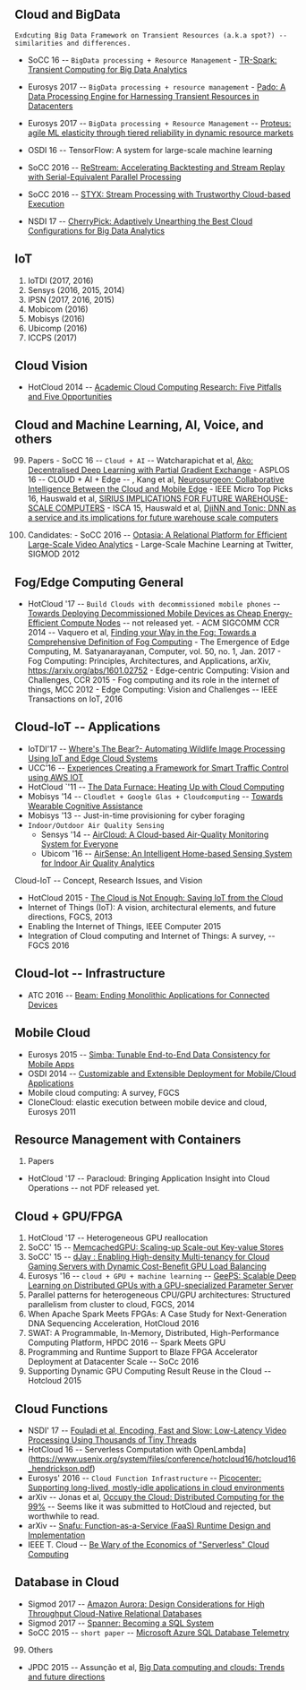 
Cloud and BigData
------------------
`Exdcuting Big Data Framework on Transient Resources (a.k.a spot?) -- similarities and differences.`
 - SoCC 16 -- `BigData processing + Resource Management` - [TR-Spark: Transient Computing for Big Data Analytics](http://dl.acm.org/citation.cfm?id=2987576&CFID=768649757&CFTOKEN=85015211)
 - Eurosys 2017 -- `BigData processing + resource management` - [Pado: A Data Processing Engine for Harnessing Transient Resources in Datacenters](http://dl.acm.org/citation.cfm?id=3064181)
 - Eurosys 2017 --  `BigData processing + Resource Management` -- [Proteus: agile ML elasticity through tiered reliability in dynamic resource markets](http://www.pdl.cmu.edu/PDL-FTP/BigLearning/Proteus.pdf)

- OSDI 16 -- TensorFlow: A system for large-scale machine learning
- SoCC 2016 -- [ReStream: Accelerating Backtesting and Stream Replay with Serial-Equivalent Parallel Processing](http://dl.acm.org/authorize?N12970)
- SoCC 2016 -- [STYX: Stream Processing with Trustworthy Cloud-based Execution](http://dl.acm.org/authorize?N12971)
- NSDI 17 -- [CherryPick: Adaptively Unearthing the Best Cloud Configurations for Big Data Analytics](https://www.usenix.org/system/files/conference/nsdi17/nsdi17-alipourfard.pdf)

IoT
-----
  1. IoTDI (2017, 2016)
  2. Sensys  (2016, 2015, 2014)
  3. IPSN (2017, 2016, 2015)  
  4. Mobicom (2016)
  5. Mobisys (2016)
  6. Ubicomp (2016)
  7. ICCPS (2017)

Cloud Vision
-------
- HotCloud 2014 -- [Academic Cloud Computing Research: Five Pitfalls and Five Opportunities](https://www.usenix.org/system/files/conference/hotcloud14/hotcloud14-barker.pdf)



Cloud and Machine Learning, AI, Voice, and others
------
  99. Papers
    - SoCC 16 -- `Cloud + AI` -- Watcharapichat et al, [Ako: Decentralised Deep Learning with Partial Gradient Exchange](http://dl.acm.org/authorize?N12952)
    - ASPLOS 16 -- CLOUD + AI + Edge -- , Kang et al, [Neurosurgeon: Collaborative Intelligence Between the Cloud and Mobile Edge](http://dl.acm.org/citation.cfm?id=3037698)
    - IEEE Micro Top Picks 16, Hauswald et al, [SIRIUS IMPLICATIONS FOR FUTURE WAREHOUSE-SCALE COMPUTERS](https://www.computer.org/cms/Computer.org/ComputingNow/issues/2016/08/mmi2016030042.pdf)
    - ISCA 15, Hauswald et al, [DjiNN and Tonic: DNN as a service and its implications for future warehouse scale computers](http://dl.acm.org/citation.cfm?id=2749472)

  100. Candidates:
    - SoCC 2016 -- [Optasia: A Relational Platform for Efficient Large-Scale Video Analytics](http://dl.acm.org/authorize?N12950)
    - Large-Scale Machine Learning at Twitter, SIGMOD 2012



Fog/Edge Computing General
------
   - HotCloud '17 -- `Build Clouds with decommissioned mobile phones` -- [Towards Deploying Decommissioned Mobile Devices as Cheap Energy-Efficient Compute Nodes](https://www.usenix.org/conference/hotcloud17/program/presentation/shahrad) -- not released yet.
    - ACM SIGCOMM CCR 2014 -- Vaquero et al, [Finding your Way in the Fog: Towards a Comprehensive Definition of Fog Computing](http://dl.acm.org/citation.cfm?id=2677052)
    - The Emergence of Edge Computing, M. Satyanarayanan, Computer, vol. 50, no. 1, Jan. 2017
    - Fog Computing: Principles, Architectures, and Applications, arXiv, https://arxiv.org/abs/1601.02752
    - Edge-centric Computing: Vision and Challenges, CCR 2015
    - Fog computing and its role in the internet of things, MCC 2012
    - Edge Computing: Vision and Challenges -- IEEE Transactions on IoT, 2016






Cloud-IoT -- Applications
----------------------
- IoTDI'17 -- [Where's The Bear?- Automating Wildlife Image Processing Using IoT and Edge Cloud Systems](http://dl.acm.org/citation.cfm?id=3054986)
- UCC'16 -- [Experiences Creating a Framework for Smart Traffic Control using AWS IOT](http://martyhumphrey.info/pdf/Tarneberg_aws_iot_UCC2016.pdf)
- HotCloud `'11 -- [The Data Furnace: Heating Up with Cloud Computing](https://www.usenix.org/legacy/events/hotcloud11/tech/final_files/LiuGoraczko.pdf)
- Mobisys '14 -- `Cloudlet + Google Glas + Cloudcomputing` -- [Towards Wearable Cognitive Assistance](http://dl.acm.org/citation.cfm?id=2594383)
- Mobisys '13 -- Just-in-time provisioning for cyber foraging
- `Indoor/Outdoor Air Quality Sensing`
  - Sensys '14 -- [AirCloud: A Cloud-based Air-Quality Monitoring System for Everyone](http://dl.acm.org/citation.cfm?id=2668346)
  - Ubicom '16 -- [AirSense: An Intelligent Home-based Sensing System for Indoor Air Quality Analytics](http://dl.acm.org/citation.cfm?id=2971720)

Cloud-IoT -- Concept, Research Issues, and Vision
- HotCloud 2015 - [The Cloud is Not Enough: Saving IoT from the Cloud](https://www.usenix.org/system/files/conference/hotcloud15/hotcloud15-zhang.pdf)
- Internet of Things (IoT): A vision, architectural elements, and future directions, FGCS, 2013
- Enabling the Internet of Things, IEEE Computer 2015
- Integration of Cloud computing and Internet of Things: A survey, -- FGCS 2016


Cloud-Iot -- Infrastructure
-------------------------
- ATC 2016 -- [Beam: Ending Monolithic Applications for Connected Devices](https://www.usenix.org/system/files/conference/atc16/atc16_paper-shen.pdf)


Mobile Cloud
-------------------------
- Eurosys 2015 -- [Simba: Tunable End-to-End Data Consistency for Mobile Apps](http://dl.acm.org/citation.cfm?id=2741974)
- OSDI 2014 -- [Customizable and Extensible Deployment for Mobile/Cloud Applications](https://www.usenix.org/system/files/conference/osdi14/osdi14-paper-zhang.pdf)
- Mobile cloud computing: A survey, FGCS
- CloneCloud: elastic execution between mobile device and cloud, Eurosys 2011


Resource Management with Containers
-------------
1. Papers
  - HotCloud '17 -- Paracloud: Bringing Application Insight into Cloud Operations -- not PDF released yet.

Cloud + GPU/FPGA
-------------
1. HotCloud '17 -- Heterogeneous GPU reallocation
2. SoCC' 15 -- [MemcachedGPU: Scaling-up Scale-out Key-value Stores](http://dl.acm.org/citation.cfm?id=2806836&CFID=942941262&CFTOKEN=81517061)
3. SoCC' 15 -- [dJay : Enabling High-density Multi-tenancy for Cloud Gaming Servers with Dynamic Cost-Benefit GPU Load Balancing](https://www.microsoft.com/en-us/research/wp-content/uploads/2016/06/djay_camera_ready_v2_acmdl.pdf)
4. Eurosys '16 -- `cloud + GPU + machine learning` -- [GeePS: Scalable Deep Learning on Distributed GPUs with a GPU-specialized Parameter Server](http://dl.acm.org/citation.cfm?doid=2901318.2901323)
6. Parallel patterns for heterogeneous CPU/GPU architectures: Structured parallelism from cluster to cloud, FGCS, 2014
7. When Apache Spark Meets FPGAs: A Case Study for Next-Generation DNA Sequencing Acceleration, HotCloud 2016
8. SWAT: A Programmable, In-Memory, Distributed, High-Performance Computing Platform, HPDC 2016 -- Spark Meets GPU
9. Programming and Runtime Support to Blaze FPGA Accelerator Deployment at Datacenter Scale -- SoCc 2016
10. Supporting Dynamic GPU Computing Result Reuse in the Cloud -- Hotcloud 2015




Cloud Functions
-------------
- NSDI' 17 -- [Fouladi et al, Encoding, Fast and Slow: Low-Latency Video Processing Using Thousands of Tiny Threads](https://www.usenix.org/system/files/conference/nsdi17/nsdi17-fou[ladi.pdf)
- HotCloud 16 -- Serverless Computation with OpenLambda](https://www.usenix.org/system/files/conference/hotcloud16/hotcloud16_hendrickson.pdf)
- Eurosys' 2016 -- `Cloud Function Infrastructure` -- [Picocenter: Supporting long-lived, mostly-idle applications in cloud environments](http://dl.acm.org/citation.cfm?id=2901345)
- arXiv -- Jonas et al, [Occupy the Cloud: Distributed Computing for the 99%](https://arxiv.org/abs/1702.04024) -- Seems like it was submitted to HotCloud and rejected, but worthwhile to read.
- arXiv -- [Snafu: Function-as-a-Service (FaaS) Runtime Design and Implementation](https://arxiv.org/pdf/1703.07562.pdf)
- IEEE T. Cloud -- [Be Wary of the Economics of "Serverless" Cloud Computing](http://ieeexplore.ieee.org/document/7912239/)


Database in Cloud
-------------
- Sigmod 2017 -- [Amazon Aurora: Design Considerations for High Throughput Cloud-Native Relational Databases](http://dl.acm.org/citation.cfm?id=3056101)
- Sigmod 2017 -- [Spanner: Becoming a SQL System](http://dl.acm.org/citation.cfm?id=3056103)
- SoCC 2015 -- `short paper` -- [Microsoft Azure SQL Database Telemetry](http://dl.acm.org/citation.cfm?id=2806845&CFID=942941262&CFTOKEN=81517061)

99. Others
  - JPDC 2015 -- Assunção  et al, [Big Data computing and clouds: Trends and future directions](http://www.sciencedirect.com/science/article/pii/S0743731514001452)
